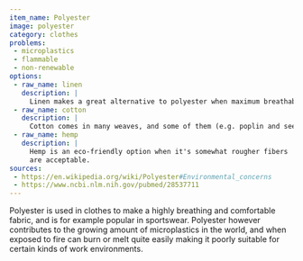 ```yaml
---
item_name: Polyester
image: polyester
category: clothes
problems:
 - microplastics
 - flammable
 - non-renewable
options:
 - raw_name: linen
   description: |
     Linen makes a great alternative to polyester when maximum breathability is desired.
 - raw_name: cotton
   description: |
     Cotton comes in many weaves, and some of them (e.g. poplin and seersucker) are particularly good options when breathability is desired
 - raw_name: hemp
   description: |
     Hemp is an eco-friendly option when it's somewhat rougher fibers
     are acceptable.     
sources:
 - https://en.wikipedia.org/wiki/Polyester#Environmental_concerns
 - https://www.ncbi.nlm.nih.gov/pubmed/28537711
---
```

Polyester is used in clothes to make a highly breathing and comfortable fabric, and is for example popular in sportswear. Polyester however contributes to the growing amount of microplastics in the world, and when exposed to fire can burn or melt quite easily making it poorly suitable for certain kinds of work environments.

